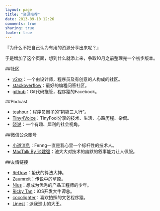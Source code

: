 ```yaml
---
layout: page
title: "资源推荐"
date: 2013-09-10 12:26
comments: true
sharing: true
footer: true
---
```


『为什么不把自己认为有用的资源分享出来呢？』

于是增加了这个页面，想到什么就添上来，争取10月之前整理完一个初步版本。

##社区

* [v2ex](http://www.v2ex.com/)：一个由设计师，程序员及有创意的人构成的社区。
* [stackoverflow](http://stackoverflow.com)：最好的编程问答社区。
* [github](http://github.com)：Git代码拖管，程序猿的Facebook。

##Podcast

* [teahour](http://teahour.fm/)：程序员圈子的“锵锵三人行”。
* [Tiny4Voice](https://itunes.apple.com/us/podcast/tiny4voice/id400000696)：TinyFool分享的技术、生活、心路历程、杂侃。
* [晓说](https://itunes.apple.com/us/podcast/xiao-shuo/id566332809)：一个有趣、犀利的社会视角。


##微信公众账号

* [小道消息](http://hutu.me/wechat)：Fenng一直是我心里一个标杆性的技术人。
* [MacTalk By 池建强](http://macshuo.com/?page_id=2)：池大大对技术的幽默的叙事能力让人佩服。


##友情链接

* [ReDow](http://redow.me)：蛰伏的算法大神。
* [Zaumreit](http://zaumreit.me)：传说中的草原。
* [Nius](http://nius.me)：想成为优秀的产品工程师的少年。
* [Ricky Tan](http://rickytan.me)：iOS开发大牛谭总。
* [cocolighter](http://cocolighter.com/)：喜欢拍照的文艺程序猿。
* [Linest](http://linest.github.io)：派我巡山的大王。
